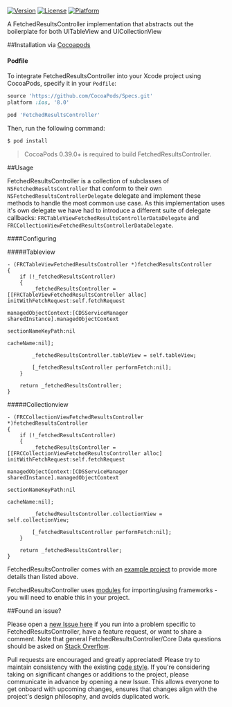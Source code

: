 [![Version](https://img.shields.io/cocoapods/v/FetchedResultsController.svg?style=flat)](http://cocoapods.org/pods/FetchedResultsController)
[![License](https://img.shields.io/cocoapods/l/FetchedResultsController.svg?style=flat)](http://cocoapods.org/pods/FetchedResultsController)
[![Platform](https://img.shields.io/cocoapods/p/FetchedResultsController.svg?style=flat)](http://cocoapods.org/pods/FetchedResultsController)

A FetchedResultsController implementation that abstracts out the boilerplate for both UITableView and UICollectionView

##Installation via [Cocoapods](https://cocoapods.org/)

#### Podfile

To integrate FetchedResultsController into your Xcode project using CocoaPods, specify it in your `Podfile`:

```ruby
source 'https://github.com/CocoaPods/Specs.git'
platform :ios, '8.0'

pod 'FetchedResultsController'
```

Then, run the following command:

```bash
$ pod install
```

> CocoaPods 0.39.0+ is required to build FetchedResultsController.

##Usage

FetchedResultsController is a collection of subclasses of `NSFetchedResultsController` that conform to their own `NSFetchedResultsControllerDelegate` delegate and implement these methods to handle the most common use case. As this implementation uses it's own delegate we have had to introduce a different suite of delegate callbacks: `FRCTableViewFetchedResultsControllerDataDelegate` and `FRCCollectionViewFetchedResultsControllerDataDelegate`.

####Configuring 

#####Tableview 

```objc
- (FRCTableViewFetchedResultsController *)fetchedResultsController
{
    if (!_fetchedResultsController)
    {
        _fetchedResultsController = [[FRCTableViewFetchedResultsController alloc] initWithFetchRequest:self.fetchRequest
                                                                                  managedObjectContext:[CDSServiceManager sharedInstance].managedObjectContext
                                                                                    sectionNameKeyPath:nil
                                                                                             cacheName:nil];
        
        _fetchedResultsController.tableView = self.tableView;
        
        [_fetchedResultsController performFetch:nil];
    }
    
    return _fetchedResultsController;
}
```
#####Collectionview 

```objc
- (FRCCollectionViewFetchedResultsController *)fetchedResultsController
{
    if (!_fetchedResultsController)
    {
        _fetchedResultsController = [[FRCCollectionViewFetchedResultsController alloc] initWithFetchRequest:self.fetchRequest
                                                                                  managedObjectContext:[CDSServiceManager sharedInstance].managedObjectContext
                                                                                    sectionNameKeyPath:nil
                                                                                             cacheName:nil];
        
        _fetchedResultsController.collectionView = self.collectionView;
        
        [_fetchedResultsController performFetch:nil];
    }
    
    return _fetchedResultsController;
}
```

FetchedResultsController comes with an [example project](https://github.com/wibosco/FetchedResultsController/tree/master/Example/iOS%20Example) to provide more details than listed above.

FetchedResultsController uses [modules](http://useyourloaf.com/blog/modules-and-precompiled-headers.html) for importing/using frameworks - you will need to enable this in your project.

##Found an issue?

Please open a [new Issue here](https://github.com/wibosco/FetchedResultsController/issues/new) if you run into a problem specific to FetchedResultsController, have a feature request, or want to share a comment. Note that general FetchedResultsController/Core Data questions should be asked on [Stack Overflow](http://stackoverflow.com).

Pull requests are encouraged and greatly appreciated! Please try to maintain consistency with the existing [code style](http://www.williamboles.me/objective-c-coding-style). If you're considering taking on significant changes or additions to the project, please communicate in advance by opening a new Issue. This allows everyone to get onboard with upcoming changes, ensures that changes align with the project's design philosophy, and avoids duplicated work.